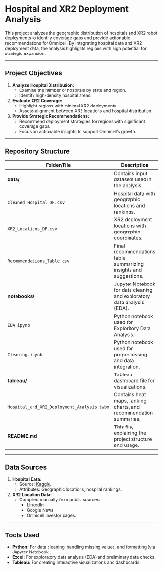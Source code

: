 # **Hospital and XR2 Deployment Analysis**

This project analyzes the geographic distribution of hospitals and XR2 robot deployments to identify coverage gaps and provide actionable recommendations for Omnicell. By integrating hospital data and XR2 deployment data, the analysis highlights regions with high potential for strategic expansion.

---

## **Project Objectives**
1. **Analyze Hospital Distribution:**
   - Examine the number of hospitals by state and region.
   - Identify high-density hospital areas.
2. **Evaluate XR2 Coverage:**
   - Highlight regions with minimal XR2 deployments.
   - Assess alignment between XR2 locations and hospital distribution.
3. **Provide Strategic Recommendations:**
   - Recommend deployment strategies for regions with significant coverage gaps.
   - Focus on actionable insights to support Omnicell’s growth.

---

## **Repository Structure**

| **Folder/File**           | **Description**                                                         |
|---------------------------|-------------------------------------------------------------------------|
| **data/**                 | Contains input datasets used in the analysis.                          |
| `Cleaned_Hospital_DF.csv`        | Hospital data with geographic locations and rankings.                  |
| `XR2_Locations_DF.csv`        | XR2 deployment locations with geographic coordinates.                  |
| `Recommendations_Table.csv`| Final recommendations table summarizing insights and suggestions.      |
| **notebooks/**            | Jupyter Notebook for data cleaning and exploratory data analysis (EDA). |
| `EDA.ipynb`      | Python notebook used for Exploritory Data Analysis.            |
| `Cleaning.ipynb`      | Python notebook used for preprocessing and data integration.            |
| **tableau/**              | Tableau dashboard file for visualizations.                             |
| `Hospital_and_XR2_Deployment_Analysis.twbx`     | Contains heat maps, ranking charts, and recommendation summaries.       |
| **README.md**             | This file, explaining the project structure and usage.                  |

---

## **Data Sources**

1. **Hospital Data:**
   - Source: [Kaggle](https://www.kaggle.com/datasets/thedevastator/hospitals-in-the-united-states-a-comprehensive-d?select=hospital_locations.csv).
   - Attributes: Geographic locations, hospital rankings.
2. **XR2 Location Data:**
   - Compiled manually from public sources:
     - LinkedIn
     - Google News
     - Omnicell investor pages.

---

## **Tools Used**

- **Python:** For data cleaning, handling missing values, and formatting (via Jupyter Notebook).
- **Excel:** For exploratory data analysis (EDA) and preliminary data checks.
- **Tableau:** For creating interactive visualizations and dashboards.
